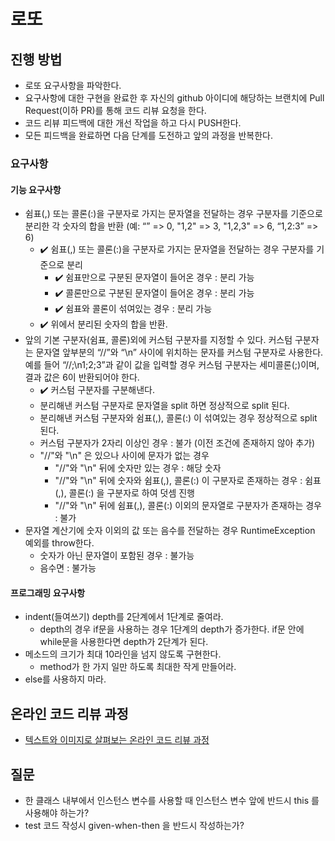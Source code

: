 # 로또
## 진행 방법
* 로또 요구사항을 파악한다.
* 요구사항에 대한 구현을 완료한 후 자신의 github 아이디에 해당하는 브랜치에 Pull Request(이하 PR)를 통해 코드 리뷰 요청을 한다.
* 코드 리뷰 피드백에 대한 개선 작업을 하고 다시 PUSH한다.
* 모든 피드백을 완료하면 다음 단계를 도전하고 앞의 과정을 반복한다.

### 요구사항
#### 기능 요구사항
* 쉼표(,) 또는 콜론(:)을 구분자로 가지는 문자열을 전달하는 경우 구분자를 기준으로 분리한 각 숫자의 합을 반환 (예: “” => 0, "1,2" => 3, "1,2,3" => 6, “1,2:3” => 6)
  - :heavy_check_mark: 쉼표(,) 또는 콜론(:)을 구분자로 가지는 문자열을 전달하는 경우 구분자를 기준으로 분리 
    - :heavy_check_mark: 쉼표만으로 구분된 문자열이 들어온 경우 : 분리 가능
    - :heavy_check_mark: 콜론만으로 구분된 문자열이 들어온 경우 : 분리 가능
    - :heavy_check_mark: 쉼표와 콜론이 섞여있는 경우 : 분리 가능
  - :heavy_check_mark: 위에서 분리된 숫자의 합을 반환.
* 앞의 기본 구분자(쉼표, 콜론)외에 커스텀 구분자를 지정할 수 있다. 
  커스텀 구분자는 문자열 앞부분의 “//”와 “\n” 사이에 위치하는 문자를 커스텀 구분자로 사용한다. 
  예를 들어 “//;\n1;2;3”과 같이 값을 입력할 경우 커스텀 구분자는 세미콜론(;)이며, 결과 값은 6이 반환되어야 한다.
  - :heavy_check_mark: 커스텀 구분자를 구분해낸다.
  - 분리해낸 커스텀 구분자로 문자열을 split 하면 정상적으로 split 된다.
  - 분리해낸 커스텀 구분자와 쉼표(,), 콜론(:) 이 섞여있는 경우 정상적으로 split 된다.
  - 커스텀 구분자가 2자리 이상인 경우 : 불가 (이전 조건에 존재하지 않아 추가)
  - "//"와 "\n" 은 있으나 사이에 문자가 없는 경우
    - "//"와 "\n" 뒤에 숫자만 있는 경우 : 해당 숫자
    - "//"와 "\n" 뒤에 숫자와 쉼표(,), 콜론(:) 이 구분자로 존재하는 경우 : 쉼표(,), 콜론(:) 을 구분자로 하여 덧셈 진행
    - "//"와 "\n" 뒤에 쉼표(,), 콜론(:) 이외의 문자열로 구분자가 존재하는 경우 : 불가
* 문자열 계산기에 숫자 이외의 값 또는 음수를 전달하는 경우 RuntimeException 예외를 throw한다.
  - 숫자가 아닌 문자열이 포함된 경우 : 불가능
  - 음수면 : 불가능
#### 프로그래밍 요구사항
* indent(들여쓰기) depth를 2단계에서 1단계로 줄여라.
  * depth의 경우 if문을 사용하는 경우 1단계의 depth가 증가한다. if문 안에 while문을 사용한다면 depth가 2단계가 된다.
* 메소드의 크기가 최대 10라인을 넘지 않도록 구현한다.
  * method가 한 가지 일만 하도록 최대한 작게 만들어라.
* else를 사용하지 마라.

## 온라인 코드 리뷰 과정
* [텍스트와 이미지로 살펴보는 온라인 코드 리뷰 과정](https://github.com/next-step/nextstep-docs/tree/master/codereview)

## 질문
* 한 클래스 내부에서 인스턴스 변수를 사용할 때 인스턴스 변수 앞에 반드시 this 를 사용해야 하는가?
* test 코드 작성시 given-when-then 을 반드시 작성하는가?